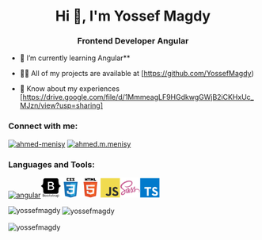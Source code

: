                                                          
<h1 align="center">Hi 👋, I'm Yossef Magdy</h1>                                  

<h3 align="center">Frontend Developer Angular</h3>

- 🌱 I’m currently learning Angular**

- 👨‍💻 All of my projects are available at [https://github.com/YossefMagdy)

- 📄 Know about my experiences [https://drive.google.com/file/d/1MmmeagLF9HGdkwgGWjB2iCKHxUc_MJzn/view?usp=sharing]

<h3 align="left">Connect with me:</h3>
<p align="left">

<a href="https://www.linkedin.com/in/yossef-magdi/" target="blank"><img align="center" src="https://raw.githubusercontent.com/rahuldkjain/github-profile-readme-generator/master/src/images/icons/Social/linked-in-alt.svg" alt="ahmed-menisy" height="30" width="40" /></a>
<a href="https://www.facebook.com/YousseFfMagdi" target="blank"><img align="center" src="https://raw.githubusercontent.com/rahuldkjain/github-profile-readme-generator/master/src/images/icons/Social/facebook.svg" alt="ahmed.m.menisy" height="30" width="40" /></a>
</p>

<h3 align="left">Languages and Tools:</h3><p align="left"><a href="https://angular.io" target="_blank" rel="noreferrer"><img src="https://angular.io/assets/images/logos/angular/angular.svg" alt="angular" width="40" height="40"></a><a href="https://getbootstrap.com" target="_blank" rel="noreferrer"><img src="https://raw.githubusercontent.com/devicons/devicon/master/icons/bootstrap/bootstrap-plain-wordmark.svg" alt="bootstrap" width="40" height="40"></a><a href="https://www.w3schools.com/css/" target="_blank" rel="noreferrer"><img src="https://raw.githubusercontent.com/devicons/devicon/master/icons/css3/css3-original-wordmark.svg" alt="css3" width="40" height="40"></a><a href="https://www.w3.org/html/" target="_blank" rel="noreferrer"><img src="https://raw.githubusercontent.com/devicons/devicon/master/icons/html5/html5-original-wordmark.svg" alt="html5" width="40" height="40"></a><a href="https://developer.mozilla.org/en-US/docs/Web/JavaScript" target="_blank" rel="noreferrer"><img src="https://raw.githubusercontent.com/devicons/devicon/master/icons/javascript/javascript-original.svg" alt="javascript" width="40" height="40"></a><a href="https://sass-lang.com" target="_blank" rel="noreferrer"><img src="https://raw.githubusercontent.com/devicons/devicon/master/icons/sass/sass-original.svg" alt="sass" width="40" height="40"></a><a href="https://www.typescriptlang.org/" target="_blank" rel="noreferrer"><img src="https://raw.githubusercontent.com/devicons/devicon/master/icons/typescript/typescript-original.svg" alt="typescript" width="40" height="40"></a></p>


<p><img align="left" src="https://github-readme-stats.vercel.app/api/top-langs?username=YossefMagdy&show_icons=true&locale=en&layout=compact" alt="yossefmagdy"></p><p>&nbsp;<img align="center" src="https://github-readme-stats.vercel.app/api?username=YossefMagdy&show_icons=true&locale=en" alt="yossefmagdy"></p><p><img align="center" src="https://github-readme-streak-stats.herokuapp.com/?user=YossefMagdy&" alt="yossefmagdy"></p>

<!--
**YossefMagdy/YossefMagdy** is a ✨ _special_ ✨ repository because its `README.md` (this file) appears on your GitHub profile.




Here are some ideas to get you started:

- 🔭 I’m currently working on ...
- 🌱 I’m currently learning ...
- 👯 I’m looking to collaborate on ...
- 🤔 I’m looking for help with ...
- 💬 Ask me about ...
- 📫 How to reach me: ...
- 😄 Pronouns: ...
- ⚡ Fun fact: ...
-->
